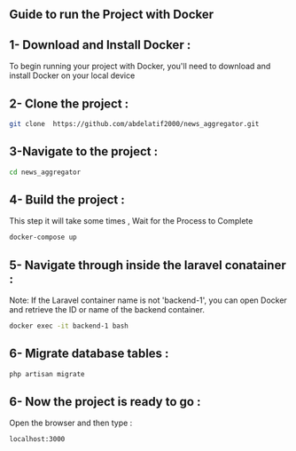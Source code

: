 
## Guide to run the Project with Docker



## 1- Download and Install Docker  :
  To begin running your project with Docker, you'll need to download and install Docker on your local device
## 2- Clone the project  :
```sh
git clone  https://github.com/abdelatif2000/news_aggregator.git
```
## 3-Navigate to the project  :
```sh
cd news_aggregator
```
## 4- Build the project   :
This step it will take some times , Wait for the Process to Complete
```sh
docker-compose up
```  
## 5- Navigate through inside the laravel conatainer :
Note: If the Laravel container name is not 'backend-1', you can open Docker and retrieve the ID or name of the backend container.
```sh
docker exec -it backend-1 bash 
```  
## 6- Migrate database tables :
```sh
php artisan migrate
```
## 6- Now the project is ready to go :
 Open the browser and then type :
```sh
localhost:3000
```

